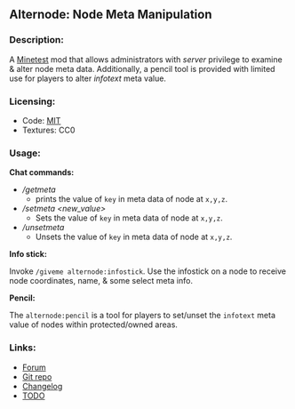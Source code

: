 ## Alternode: Node Meta Manipulation

### Description:

A [Minetest](http://minetest.net/) mod that allows administrators with *server* privilege to examine & alter node meta data. Additionally, a pencil tool is provided with limited use for players to alter *infotext* meta value.

### Licensing:

- Code: [MIT](LICENSE.txt)
- Textures: CC0

### Usage:

**Chat commands:**

- */getmeta <x> <y> <z> <key>*
  - prints the value of `key` in meta data of node at `x,y,z`.
- */setmeta <x> <y> <z> <key> <new_value>*
  - Sets the value of `key` in meta data of node at `x,y,z`.
- */unsetmeta <x> <y> <z> <key>*
  - Unsets the value of `key` in meta data of node at `x,y,z`.

**Info stick:**

Invoke `/giveme alternode:infostick`. Use the infostick on a node to receive node coordinates, name, & some select meta info.

**Pencil:**

The `alternode:pencil` is a tool for players to set/unset the `infotext` meta value of nodes within protected/owned areas.

### Links:

- [Forum](https://forum.minetest.net/viewtopic.php?t=26667)
- [Git repo](http://github.com/AntumMT/mod-alternode)
- [Changelog](CHANGES.txt)
- [TODO](TODO.txt)
